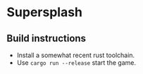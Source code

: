# Supersplash


## Build instructions

* Install a somewhat recent rust toolchain.
* Use `cargo run --release` start the game.